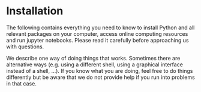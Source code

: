 # Installation

The following contains everything you need to know to install Python and all relevant packages on your computer, access online computing resources and run jupyter notebooks. Please read it carefully before approaching us with questions.

We describe one way of doing things that works. Sometimes there are alternative ways (e.g. using a different shell, using a graphical interface instead of a shell, ...). If you know what you are doing, feel free to do things differently but be aware that we do not provide help if you run into problems in that case.
